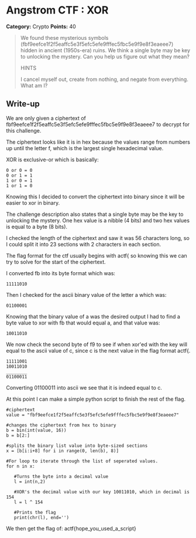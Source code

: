 # Angstrom CTF : XOR

**Category:** Crypto 
**Points:** 40
 

> We found these mysterious symbols (fbf9eefce1f2f5eaffc5e3f5efc5efe9fffec5fbc5e9f9e8f3eaeee7) hidden in ancient (1950s-era) ruins. We think a single byte may be key to unlocking the mystery. Can you help us figure out what they mean?
> 
> 
>  HINTS
> 
> I cancel myself out, create from nothing, and negate from everything. What am I?



## Write-up

We are only given a ciphertext of fbf9eefce1f2f5eaffc5e3f5efc5efe9fffec5fbc5e9f9e8f3eaeee7 to decrypt for this challenge.

The ciphertext looks like it is in hex because the values range from numbers up until the letter f, which is the largest single hexadecimal value.

XOR is exclusive-or which is basically:
```
0 or 0 = 0
0 or 1 = 1
1 or 0 = 1
1 or 1 = 0
```
Knowing this I decided to convert the ciphertext into binary since it will be easier to xor in binary.

The challenge description also states that a single byte may be the key to unlocking the mystery.  One hex value is a nibble (4 bits) and two hex values is equal to a byte (8 bits).

I checked the length of the ciphertext and saw it was 56 characters long, so I could split it into 23 sections with 2 characters in each section.

The flag format for the ctf usually begins with actf{ so knowing this we can try to solve for the start of the ciphertext.

I converted fb into its byte format which was:
```
11111010
```
Then I checked for the ascii binary value of the letter a which was:
```
01100001
```
Knowing that the binary value of a was the desired output I had to find a byte value to xor with fb that would equal a, and that value was:
```
10011010
```
We now check the second byte of f9 to see if when xor'ed with the key will equal to the ascii value of c, since c is the next value in the flag format actf{.

```
11111001
10011010
________
01100011
```

Converting 01100011 into ascii we see that it is indeed equal to c.

At this point I can make a simple python script to finish the rest of the flag.
```
#ciphertext
value = "fbf9eefce1f2f5eaffc5e3f5efc5efe9fffec5fbc5e9f9e8f3eaeee7"

#changes the ciphertext from hex to binary
b = bin(int(value, 16))
b = b[2:]

#splits the binary list value into byte-sized sections
x = [b[i:i+8] for i in range(0, len(b), 8)]

#For loop to iterate through the list of seperated values.
for n in x:
	
   #Turns the byte into a decimal value
   l = int(n,2)
	
   #XOR's the decimal value with our key 10011010, which in decimal is 154
   l = l ^ 154
   
   #Prints the flag
   print(chr(l), end='')
 ```
We then get the flag of: actf{hope_you_used_a_script}


